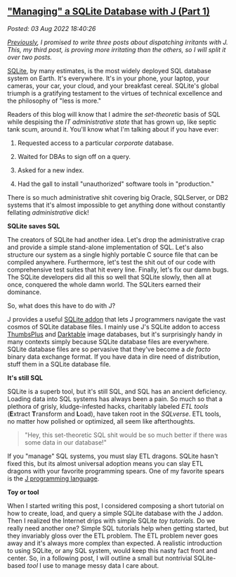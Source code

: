 
["Managing" a SQLite Database with J (Part 1)](http://analyzethedatanotthedrivel.org/2022/08/03/managing-a-sqlite-database-with-j-part-1/)
------------------------------------------------------------------------------------------------------------------------------------------

*Posted: 03 Aug 2022 18:40:26*

*[Previously](https://analyzethedatanotthedrivel.org/2022/07/17/branding-xmp-sidecar-files-with-j/),
I promised to write three posts about dispatching irritants with J.
This, my third post, is proving more irritating than the others, so I
will split it over two posts.*

[SQLite](https://sqlite.org/index.html), by many estimates, is the most
widely deployed SQL database system on Earth. It's everywhere. It's in
your phone, your laptop, your cameras, your car, your cloud, and your
breakfast cereal. SQLite's global triumph is a gratifying testament to
the virtues of technical excellence and the philosophy of "less is
more."

Readers of this blog will know that I admire the *set-theoretic* basis
of SQL while despising the *IT administrative state* that has grown up,
like septic tank scum, around it. You'll know what I'm talking about if
you have ever:

1.  Requested access to a particular *corporate* database.

2.  Waited for DBAs to sign off on a query.

3.  Asked for a new index.

4.  Had the gall to install "unauthorized" software tools in
    "production."

There is so much administrative shit covering big Oracle, SQLServer, or
DB2 systems that it's almost impossible to get anything done without
constantly fellating *administrative* dick!

**SQLite saves SQL**

The creators of SQLite had another idea. Let's drop the administrative
crap and provide a simple stand-alone implementation of SQL. Let's also
structure our system as a single highly portable C source file that can
be compiled anywhere. Furthermore, let's test the shit out of our code
with comprehensive test suites that hit every line. Finally, let's fix
our damn bugs. The SQLite developers did all this so well that SQLite
slowly, then all at once, conquered the whole damn world. The SQLiters
earned their dominance.

So, what does this have to do with J?

J provides a useful [SQLite
addon](https://code.jsoftware.com/wiki/Addons/data/sqlite/Overview) that
lets J programmers navigate the vast cosmos of SQLite database files. I
mainly use J's SQLite addon to access
[ThumbsPlus](http://www.thumbsplus.com/) and
[Darktable](https://www.darktable.org/) image databases, but it's
surprisingly handy in many contexts simply because SQLite database files
are everywhere. SQLite database files are so pervasive that they've
become a *de facto* binary data exchange format. If you have data in
dire need of distribution, stuff them in a SQLite database file.

**It's still SQL**

SQLite is a superb tool, but it's still SQL, and SQL has an ancient
deficiency. Loading data into SQL systems has always been a pain. So
much so that a plethora of grisly, kludge-infested hacks, charitably
labeled *ETL tools* (**E**xtract **T**ransform and **L**oad), have taken
root in the *SQLverse*. ETL tools, no matter how polished or optimized,
all seem like afterthoughts.

> "Hey, this set-theoretic SQL shit would be so much better if there was
> some data in our database!"

If you "manage" SQL systems, you must slay ETL dragons. SQLite hasn't
fixed this, but its almost universal adoption means you can slay ETL
dragons with your favorite programming spears. One of my favorite spears
is the [J programming
language](https://code2.jsoftware.com/wiki/Main_Page).

**Toy or tool**

When I started writing this post, I considered composing a short
tutorial on how to create, load, and query a simple SQLite database with
the J addon. Then I realized the Internet drips with simple SQLite *toy
tutorials.* Do we really need another one? Simple SQL tutorials help
when getting started, but they invariably gloss over the ETL problem.
The ETL problem never goes away and it's always more complex than
expected. A realistic introduction to using SQLite, or any SQL system,
would keep this nasty fact front and center. So, in a following post, I
will outline a small but nontrivial SQLite-based *tool* I use to manage
messy data I care about.
